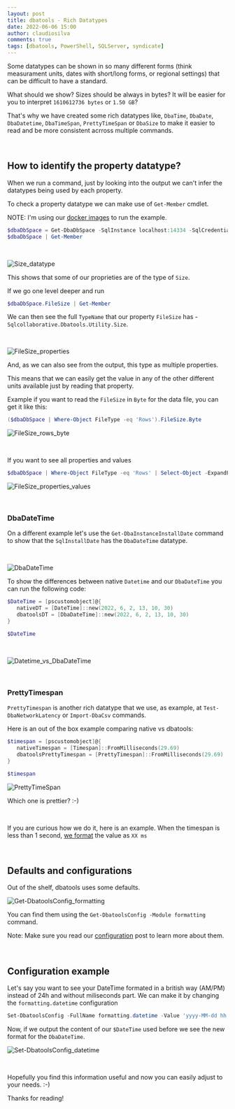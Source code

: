 ```yaml
---
layout: post
title: dbatools - Rich Datatypes
date: 2022-06-06 15:00
author: claudiosilva
comments: true
tags: [dbatools, PowerShell, SQLServer, syndicate]
---
```


Some datatypes can be shown in so many different forms (think measurament units, dates with short/long forms, or regional settings) that can be difficult to have a standard.

What should we show? Sizes should be always in bytes? It will be easier for you to interpret `1610612736 bytes` or `1.50 GB`?

That's why we have created some rich datatypes like, `DbaTime`, `DbaDate`, `DbaDatetime`, `DbaTimeSpan`, `PrettyTimeSpan` or `DbaSize` to make it easier to read and be more consistent acrross multiple commands.

<br>

## How to identify the property datatype?
When we run a command, just by looking into the output we can't infer the datatypes being used by each property.

To check a  property datatype we can make use of `Get-Member` cmdlet.

NOTE: I'm using our [docker images](https://dbatools.io/docker) to run the example.

``` powershell
$dbaDbSpace = Get-DbaDbSpace -SqlInstance localhost:14334 -SqlCredential (Get-Credential -UserName sqladmin) -Database StackOverflow
$dbaDbSpace | Get-Member
```

<br>

![Size_datatype](/img/2022/06/Size_datatype.png)


This shows that some of our proprieties are of the type of `Size`. 

If we go one level deeper and run
``` powershell
$dbaDbSpace.FileSize | Get-Member
```

We can then see the full `TypeName` that our property `FileSize` has - `Sqlcollaborative.Dbatools.Utility.Size`.

<br>

![FileSize_properties](/img/2022/06/FileSize_properties.png)

And, as we can also see from the output, this type as multiple properties.

This means that we can easily get the value in any of the other different units available just by reading that property.

Example if you want to read the `FileSize` in `Byte` for the data file, you can get it like this: 
``` powershell
($dbaDbSpace | Where-Object FileType -eq 'Rows').FileSize.Byte
```

![FileSize_rows_byte](/img/2022/06/FileSize_rows_byte.png)

<br>

If you want to see all properties and values
``` powershell
$dbaDbSpace | Where-Object FileType -eq 'Rows' | Select-Object -ExpandProperty FileSize
```

![FileSize_properties_values](/img/2022/06/FileSize_properties_values.png)

<br>

### DbaDateTime
On a different example let's use the `Get-DbaInstanceInstallDate` command to show that the `SqlInstallDate` has the `DbaDateTime` datatype.

<br>

![DbaDateTime](/img/2022/06/DbaDateTime.png)

To show the differences between native `Datetime` and our `DbaDateTime` you can run the following code:

``` PowerShell
$DateTime = [pscustomobject]@{
   nativeDT = [DateTime]::new(2022, 6, 2, 13, 10, 30)
   dbatoolsDT = [DbaDateTime]::new(2022, 6, 2, 13, 10, 30)
}

$DateTime
```

<br>

![Datetime_vs_DbaDateTime](/img/2022/06/Datetime_vs_DbaDateTime.png)

<br>

### PrettyTimespan

`PrettyTimespan` is another rich datatype that we use, as example, at `Test-DbaNetworkLatency` or `Import-DbaCsv` commands.

Here is an out of the box example comparing native vs dbatools:
``` PowerShell
$timespan = [pscustomobject]@{
   nativeTimespan = [Timespan]::FromMilliseconds(29.69)
   dbatoolsPrettyTimespan = [PrettyTimespan]::FromMilliseconds(29.69)
}

$timespan
```

![PrettyTimeSpan](/img/2022/06/PrettyTimeSpan.png)


Which one is prettier? :-)

<br>

If you are curious how we do it, here is an example. When the timespan is less than 1 second, [we format](https://github.com/dataplat/dbatools/blob/development/bin/projects/dbatools/dbatools/Utility/DbaTimeSpanPretty.cs#L112) the value as `XX ms`


<br>

## Defaults and configurations
Out of the shelf, dbatools uses some defaults.

![Get-DbatoolsConfig_formatting](/img/2022/06/Get-DbatoolsConfig_formatting.png)

You can find them using the `Get-DbatoolsConfig -Module formatting` command.

Note: Make sure you read our [configuration](https://dbatools.io/configuration) post to learn more about them.

<br>

## Configuration example
Let's say you want to see your DateTime formated in a british way (AM/PM) instead of 24h and without miliseconds part. We can make it by changing the `formatting.datetime` configuration

``` PowerShell
Set-DbatoolsConfig -FullName formatting.datetime -Value 'yyyy-MM-dd hh:mm:ss tt'
```

Now, if we output the content of our `$DateTime` used before we see the new format for the `DbaDateTime`.

![Set-DbatoolsConfig_datetime](/img/2022/06/Set-DbatoolsConfig_datetime.png)

<br>


Hopefully you find this information useful and now you can easily adjust to your needs. :-)

Thanks for reading!